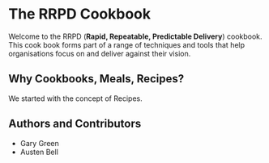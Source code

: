 # The RRPD Cookbook

Welcome to the RRPD (**Rapid, Repeatable, Predictable Delivery**) cookbook.  This cook book forms part of a range of techniques and tools that help organisations focus on and deliver against their vision.

## Why Cookbooks, Meals, Recipes?

We started with the concept of Recipes.  

## Authors and Contributors

- Gary Green
- Austen Bell